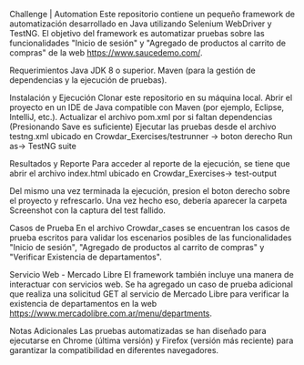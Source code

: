 Challenge | Automation
Este repositorio contiene un pequeño framework de automatización desarrollado en Java utilizando Selenium WebDriver y TestNG. El objetivo del framework es automatizar pruebas sobre las funcionalidades "Inicio de sesión" y "Agregado de productos al carrito de compras" de la web https://www.saucedemo.com/.

Requerimientos
Java JDK 8 o superior.
Maven (para la gestión de dependencias y la ejecución de pruebas).

Instalación y Ejecución
Clonar este repositorio en su máquina local.
Abrir el proyecto en un IDE de Java compatible con Maven (por ejemplo, Eclipse, IntelliJ, etc.).
Actualizar el archivo pom.xml por si faltan dependencias (Presionando Save es suficiente)
Ejecutar las pruebas desde el archivo  testng.xml ubicado en Crowdar_Exercises/testrunner -> boton derecho Run as-> TestNG suite

Resultados y Reporte
Para acceder al reporte de la ejecución, se tiene que abrir el archivo index.html ubicado en Crowdar_Exercises-> test-output

Del mismo una vez terminada la ejecución, presion el boton derecho sobre el proyecto y refrescarlo. Una vez hecho eso, debería aparecer la carpeta Screenshot con la captura del test fallido.

Casos de Prueba
En el archivo Crowdar_cases se encuentran los casos de prueba escritos para validar los escenarios posibles de las funcionalidades "Inicio de sesión", "Agregado de productos al carrito de compras" y "Verificar Existencia de departamentos".

Servicio Web - Mercado Libre
El framework también incluye una manera de interactuar con servicios web. Se ha agregado un caso de prueba adicional que realiza una solicitud GET al servicio de Mercado Libre para verificar la existencia de departamentos en la web https://www.mercadolibre.com.ar/menu/departments.

Notas Adicionales
Las pruebas automatizadas se han diseñado para ejecutarse en Chrome (última versión) y Firefox (versión más reciente) para garantizar la compatibilidad en diferentes navegadores.
